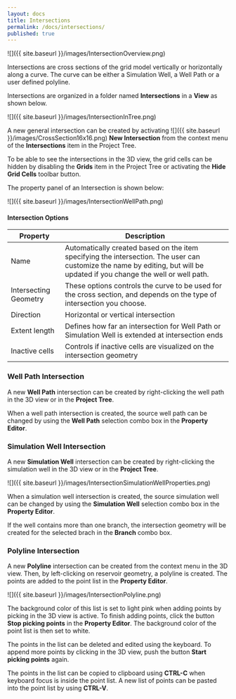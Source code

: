 ```yaml
---
layout: docs
title: Intersections
permalink: /docs/intersections/
published: true
---
```


![]({{ site.baseurl }}/images/IntersectionOverview.png)

Intersections are cross sections of the grid model vertically or horizontally along a curve. The curve can be either a Simulation Well, a Well Path or a user defined polyline.

Intersections are  organized in a folder named **Intersections** in a **View** as shown below.

![]({{ site.baseurl }}/images/IntersectionInTree.png)

A new general intersection can be created by activating ![]({{ site.baseurl }}/images/CrossSection16x16.png) **New Intersection** from the context menu of the **Intersections** item in the Project Tree.

<div class="note info">
To be able to see the intersections in the 3D view, the grid cells can be hidden by disabling the <b>Grids</b> item in the Project Tree or activating the <b>Hide Grid Cells</b> toolbar button.
</div>

The property panel of an Intersection is shown below:

 ![]({{ site.baseurl }}/images/IntersectionWellPath.png)

#### Intersection Options

Property       | Description
---------------|------------
Name           | Automatically created based on the item specifying the intersection. The user can customize the name by editing, but will be updated if you change the well or well path.
Intersecting Geometry | These options controls the curve to be used for the cross section, and depends on the type of intersection you choose.
Direction      | Horizontal or vertical intersection
Extent length  | Defines how far an intersection for Well Path or Simulation Well is extended at intersection ends
Inactive cells | Controls if inactive cells are visualized on the intersection geometry


### Well Path Intersection
A new **Well Path** intersection can be created by right-clicking the well path in the 3D view or in the **Project Tree**. 

When a well path intersection is created, the source well path can be changed by using the **Well Path** selection combo box in the **Property Editor**.

### Simulation Well Intersection
A new **Simulation Well** intersection can be created by right-clicking the simulation well in the 3D view or in the **Project Tree**.

 ![]({{ site.baseurl }}/images/IntersectionSimulationWellProperties.png)

When a simulation well intersection is created, the source simulation well can be changed by using the **Simulation Well** selection combo box in the **Property Editor**. 

If the well contains more than one branch, the intersection geometry will be created for the selected brach in the **Branch** combo box.

### Polyline Intersection
A new **Polyline** intersection can be created from the context menu in the 3D view. Then, by left-clicking on reservoir geometry, a polyline is created. The points are added to the point list in the **Property Editor**. 

![]({{ site.baseurl }}/images/IntersectionPolyline.png)

The background color of this list is set to light pink when adding points by picking in the 3D view is active. To finish adding points, click the button **Stop picking points** in the **Property Editor**. The background color
of the point list is then set to white. 

The points in the list can be deleted and edited using the keyboard.
To append more points by clicking in the 3D view, push the button **Start picking points** again.

The points in the list can be copied to clipboard using **CTRL-C** when keyboard focus is inside the point list. A new list of points can be pasted into the point list by using **CTRL-V**.



